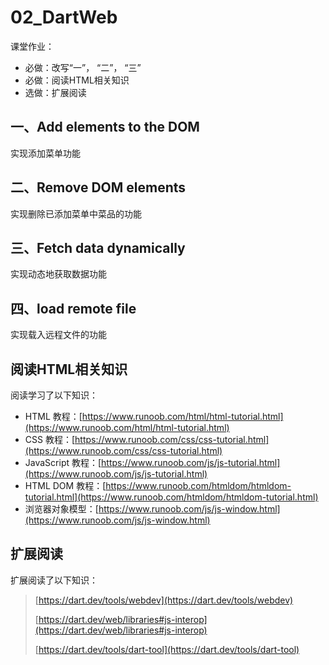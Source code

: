 # 02_DartWeb

课堂作业：
- 必做：改写“一”， “二”， “三”
- 必做：阅读HTML相关知识
- 选做：扩展阅读

## 一、Add elements to the DOM
实现添加菜单功能

## 二、Remove DOM elements
实现删除已添加菜单中菜品的功能

## 三、Fetch data dynamically
实现动态地获取数据功能

## 四、load remote file
实现载入远程文件的功能


## 阅读HTML相关知识
阅读学习了以下知识：
* HTML 教程：[https://www.runoob.com/html/html-tutorial.html](https://www.runoob.com/html/html-tutorial.html)
* CSS 教程：[https://www.runoob.com/css/css-tutorial.html](https://www.runoob.com/css/css-tutorial.html)
* JavaScript 教程：[https://www.runoob.com/js/js-tutorial.html](https://www.runoob.com/js/js-tutorial.html)
* HTML DOM 教程：[https://www.runoob.com/htmldom/htmldom-tutorial.html](https://www.runoob.com/htmldom/htmldom-tutorial.html)
* 浏览器对象模型：[https://www.runoob.com/js/js-window.html](https://www.runoob.com/js/js-window.html)

## 扩展阅读
扩展阅读了以下知识：
> [https://dart.dev/tools/webdev](https://dart.dev/tools/webdev)
>
> [https://dart.dev/web/libraries#js-interop](https://dart.dev/web/libraries#js-interop)
>
> [https://dart.dev/tools/dart-tool](https://dart.dev/tools/dart-tool)
